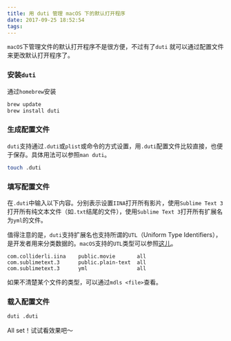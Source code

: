 ```yaml
---
title: 用 duti 管理 macOS 下的默认打开程序
date: 2017-09-25 18:52:54
tags:
---
```


`macOS`下管理文件的默认打开程序不是很方便，不过有了`duti`	就可以通过配置文件来更改默认打开程序了。

<!-- more -->

### 安装`duti`

通过`homebrew`安装

```bash
brew update
brew install duti
```

### 生成配置文件

`duti`支持通过`.duti`或`plist`或命令的方式设置，用`.duti`配置文件比较直接，也便于保存。具体用法可以参照`man duti`。

```bash
touch .duti
```

### 填写配置文件

在`.duti`中输入以下内容。分别表示设置`IINA`打开所有影片，使用`Sublime Text 3`打开所有纯文本文件（如`.txt`结尾的文件），使用`Sublime Text 3`打开所有扩展名为`yml`的文件。

值得注意的是，`duti`支持扩展名也支持所谓的`UTL`（Uniform Type Identifiers），是开发者用来分类数据的。`macOS`支持的`UTL`类型可以参照[这儿](https://developer.apple.com/library/content/documentation/Miscellaneous/Reference/UTIRef/Articles/System-DeclaredUniformTypeIdentifiers.html)。

```
com.colliderli.iina    public.movie       all
com.sublimetext.3      public.plain-text  all
com.sublimetext.3      yml                all
```

如果不清楚某个文件的类型，可以通过`mdls <file>`查看。

### 载入配置文件

```bash
duti .duti
```

All set！试试看效果吧～
